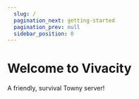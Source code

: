 ```yaml
---
  slug: /
  pagination_next: getting-started
  pagination_prev: null
  sidebar_position: 0
---
```

# Welcome to Vivacity
A friendly, survival Towny server!

